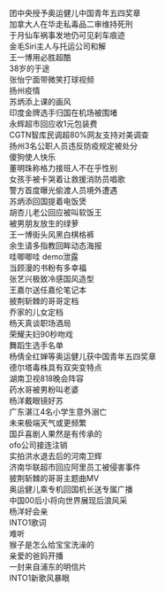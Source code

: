 团中央授予奥运健儿中国青年五四奖章  
加拿大人在华走私毒品二审维持死刑  
于月仙车祸事发地仍可见刹车痕迹  
金毛Siri主人与托运公司和解  
王一博用必胜超酷  
38岁的于途  
张怡宁面带微笑打球视频  
扬州疫情  
苏炳添上课的画风  
印度金牌选手归国在机场被围堵  
永辉超市回应收1元包装费  
CGTN智库民调超80%网友支持对美调查  
扬州3名公职人员违反防疫规定被处分  
傻狗使人快乐  
董明珠称格力接班人不在乎性别  
女孩手被卡哭着让救援消防员唱歌  
警方首度曝光偷渡人员境外遭遇  
苏炳添回国提着电饭煲  
胡杏儿老公回应被叫软饭王  
被男朋友放生的绿萝  
王一博街头风黑白棋格裤  
余生请多指教回眸动态海报  
哇唧唧哇 demo泄露  
当顾漫的书粉有多幸福  
张艺兴极致冷感国风造型  
王嘉尔送任嘉伦笔记本  
披荆斩棘的哥哥定档  
乔家的儿女定档  
杨天真谈职场酒局  
荣耀夫妇90秒吻戏  
舞蹈生选手名单  
杨倩全红婵等奥运健儿获中国青年五四奖章  
德尔塔毒株具有双突变特点  
湖南卫视818晚会阵容  
药水哥被男粉叫老婆  
杨洋戴眼镜好苏  
广东湛江4名小学生意外溺亡  
未来极端天气或更频繁  
国乒喜剧人果然是有传承的  
ofo公司接连注销  
实拍洪水退去后的河南卫辉  
济南华联超市回应阿里员工被侵害事件  
披荆斩棘的哥哥主题曲MV  
奥运健儿乘专机回国机长送专属广播  
中国00后小将向世界展现后浪风采  
杨洋好会亲  
INTO1歌词  
难听  
猴子是怎么给宝宝洗澡的  
亲爱的爸妈开播  
一封来自浦东的明信片  
INTO1新歌风暴眼  
